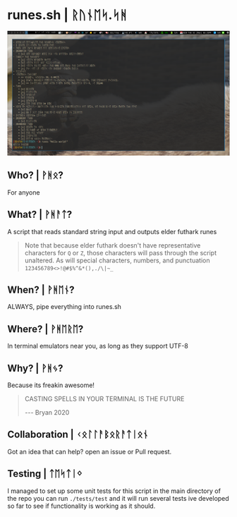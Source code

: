 # runes.sh | ᚱᚢᚾᛖᛋ.ᛋᚻ

![Picture Preview](./img/runesPreview.png)

## Who? | ᚹᚻᛟ?

For anyone

## What? | ᚹᚻᚨᛏ?

A script that reads standard string input and outputs elder futhark runes

> Note that because elder futhark doesn't have representative characters for `Q` or `Z`, those characters will pass through the script unaltered. As will special characters, numbers, and punctuation `123456789<>!@#$%^&*(),./\|~_`

## When? | ᚹᚻᛖᚾ?

ALWAYS, pipe everything into runes.sh

## Where? | ᚹᚻᛖᚱᛖ?

In terminal emulators near you, as long as they support UTF-8

## Why? | ᚹᚻᛃ?


Because its freakin awesome!

> CASTING SPELLS IN YOUR TERMINAL IS THE FUTURE
>
> --- Bryan 2020

## Collaboration | ᚲᛟᛚᛚᚨᛒᛟᚱᚨᛏᛁᛟᚾ

Got an idea that can help? open an issue or Pull request.

## Testing | ᛏᛖᛋᛏᛁᛜ

I managed to set up some unit tests for this script in the main directory of the repo you can run `./tests/test` and it will run several tests ive developed so far to see if functionality is working as it should.
